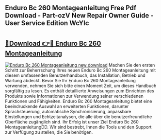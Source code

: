 ## Enduro Bc 260 Montageanleitung Free Pdf Download - Part-ozV New Repair Owner Guide - User Service Edition WcYIc

# <h2><a href="http://df7tq4.blite.top/?on=Enduro+Bc+260+Montageanleitung">🔗Download 👉🔴 Enduro Bc 260 Montageanleitung</a></h2>

[![Enduro Bc 260 Montageanleitung new download](https://i.imgur.com/lujVjoI.png)](http://df7tq4.blite.top/?on=Enduro+Bc+260+Montageanleitung)
Machen Sie den ersten Schritt zur Beherrschung Ihres neuen Enduro Bc 260 Montageanleitung mit diesem umfassenden Benutzerhandbuch, das Installation, Betrieb und Wartung abdeckt. Bevor Sie Ihr Enduro Bc 260 Montageanleitung verwenden, nehmen Sie sich bitte einen Moment Zeit, um dieses Handbuch sorgfältig zu lesen. Es enthält detaillierte Anweisungen zum Einrichten des Produkts sowie Informationen zur Verwendung seiner verschiedenen Funktionen und Fähigkeiten. Enduro Bc 260 Montageanleitung bietet eine beeindruckende Auswahl an erweiterten Funktionen, darunter Sprachsteuerung, automatische Synchronisierung, anpassbare Einstellungen und Echtzeitanalysen, die alle über die benutzerfreundliche Oberfläche zugänglich sind. Ihr Erfolg ist unser Ziel Enduro Bc 260 MontageanleitungDD. Wir sind bestrebt, Ihnen die Tools und den Support zur Verfügung zu stellen, die Sie benötigen.
